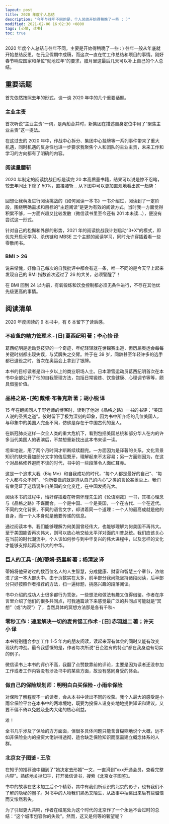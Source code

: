 ```yaml
---
layout: post
title: 2020 年度个人总结
description: "今年与往年不同的是，个人总结开始得稍晚了一些 : )"
modified: 2021-02-06 16:02:30 +0800
tags: [心情, 读书]
toc: true
---
```


2020 年度个人总结与往年不同，主要是开始得稍晚了一些 : ) 往年一般从年底就开始总结反思，在元旦假期中成稿，而这次一直在忙工作总结和项目的事情。刚好春节响应国家和单位“就地过年”的要求，腊月里这最后几天可以补上自己的个人总结。

## 重要话题

首先依然按照去年的形式，谈一谈 2020 年中的几个重要话题。

### 主业主责

首次听说“主业主责”一词，是两船合并时，新集团在描述自身定位中用了“聚焦主业主责”这一提法。

在这过去的 2020 年中，作战中心拆分、集团中心挂牌等一系列事件带来了重大机遇，同时机遇的反身性也进一步要求我聚焦个人和团队的主业主责，未来工作和学习的方向都有了明确的内容。

### 阅读量腰斩

2020 年制定的阅读挑战目标是读完 20 本高质量书籍，结果可以说是惨不忍睹，较去年同比下降了 50%，直接腰斩… 从下图中可以更加直观地看出这一趋势：

<img src="{{ site.baseurl }}/assets/images/2021/0206-1.png" class="am-img-responsive" alt=""/>

回想让我萌发进行阅读挑战的《如何阅读一本书》一书介绍过，阅读到了一定阶段，围绕明确需求和目标的“主题阅读”是更为有效的阅读方式。当时我一方面觉得积累不够，一方面兴趣又比较发散（微信读书里至今还有 201 本未读…），便没有尝试这一形式。

针对自己的松懈和外部的形势，2021 年的阅读挑战我计划启动“3+X”的模式，即优先开启元学习、杀伤链和 MBSE 三个主题的阅读学习，同时允许穿插着看一些零散闲书。

### BMI > 26

说来惭愧，好像自己每次的自我批评中都会有这一条，唯一不同的是今天早上起来发现自己的 BMI 指数首次迈过了 26 的大关，必须警醒了！

在 BMI 回到 24 以内前，有氧锻炼和饮食控制都必须无条件进行，不存在其他优先级更高的事情。

## 阅读清单

2020 年度阅读的 9 本书中，有 6 本留下了读后感。

### 不疲惫的精力管理术 - [日] 葛西纪明 著；李心怡 译

葛西纪明是运动竞技界的一个奇迹，年纪轻轻就在世锦赛出道，但历届奥运会每每关键时刻都出现失误，与奖牌失之交臂。终于在 39 岁，同龄甚至年轻许多的选手都已退役之时，首次在奥运会上拿到了银牌。

本书的目标读者是四十岁以上的商业职场人士。日本滑雪运动员葛西纪明首次在本书中全部公开了他的自我管理方法，包括日常锻炼、饮食健康、心理调节等等，颇具借鉴价值。

### 品格之路 - [美] 戴维·布鲁克斯 著；胡小锐 译

15 年在翻阅同人于野老师的博客时，读到了他对《品格之路》一书的书评：“美国人说的圣贤之道”。彼时留下了极为深刻的印象，因为书中所介绍的几位美国人，与印象中的美国人完全不同，仿佛是存在于中国古代的圣人。

在新冠肺炎这样一次全人类的重大危机下，看到包括美国总统和部分华人在内的许多当代美国人的表演后，不禁想重新找出这本书来读一读。

坦率地说，用了两个月时间才断断续续翻完。一方面因为是译著的关系，文化背景知识的缺失叠加部分文字的佶屈聱牙，理解起来不太容易；另一方面则因为，在这个对品格修养避而不谈的时代，书中的一些段落令人面红耳赤。

这是一个追求大我（Big Me）和自我成功的时代，“每个人都是最好的自己”、“每个人都与众不同”、“你所要做的就是遵从自己的内心”之类的言论甚嚣尘上。我们有幸见证了这场诞生自美国的文化变迁，在中国发扬光大。

阅读本书的过程中，恰好穿插着在听南怀瑾先生的《论语别裁》一书，其核心理念与《品格之路》不谋而合。一个是中国、一个是美国，一个在古代、一个在近代。不同的文化背景，不同的语言文字，却讲着同一个道理：一个人的最高成就是他的自身，而一个人本身就是他要传递的信息。

通过阅读本书，我们能够理解为何美国曾经伟大，也能够理解为何美国不再伟大。至于美国能否再次伟大，则可以放心地交给太平洋对面的川普总统。我们应该关心在当前的时代潮流中，个人该如何参与到中华复兴的伟大进程中，以及怎样的文化才能够支撑起再次伟大的中华。

### 巨人的工具 - [美]蒂姆·费里斯 著；杨清波 译

蒂姆将他采访过的数百位名人的人生智慧，分成健康、财富和智慧三个章节，浓缩进了这一本大部头中。由于页数实在太多，前半部分我尚能坚持诸段阅读，后半部分只好按照作者推荐的方法，扫一遍标题，挑感兴趣的段落阅读。

书中介绍的成功人士很多都行为乖张，一些想法和做法有趣又值得借鉴。作者在序言里介绍了他们的很多共同点，可我通篇读下来感觉最广泛的共同点可能就是“冥想”（或“内观”）了，当然具体的冥想方法那是各有千秋~

### 零秒工作：速度解决一切的麦肯锡工作术 - [日] 赤羽雄二 著；许天小 译

本书特别适合参加工作 1-5 年内的朋友阅读，读起来深有体会的同时又能有改变现状的冲劲。最令我感慨的是，作者每次所说“日企独有的特点”都在我身边有切实的例子。

微信读书上本书的评价不高，我翻了点赞数靠前的评论，主要是因为读者还没参加工作或者工作内容没有涉及书中的某些方面，故没有感同身受的体会。

### 做自己的保险规划师：明明白白买保险 - 小雨伞保险

对保险了解程度不一的读者，会从本书中读出不同的收获。我个人最大的感受是小雨伞保险平台在本书中的两难境地，既要为投保人设身处地地提供知识和建议，又要不偏不倚以免触及业内大佬的核心利益。

难！

全书几乎涉及了保险的方方面面，但很多具体问题只能含含糊糊地说个大概，远不如非保险业内的投资大佬讲得透彻，适合缺乏保险知识而亟需建立概念体系的人群。

### 北京女子图鉴 - 王欣

在知乎的推荐流中翻到了“她决定去形婚”一文，一直滑到“xxx开通会员，查看完整内容”。熟练地关掉知乎，打开微信读书，搜索《北京女子图鉴》。

书中的故事在艺术加工后个个精彩，其中有我们所认识的北京的影子，也有我们不了解的隐秘的圈子。对书中的人物我们熟悉又陌生，从故事中抽离出来后有些愠恼而又怅然若失。

为了引起更大共鸣，作者在结尾处为这个时代的北京作了一个永远不会过时的总结：“这个城市包容你的失败”。然而，这又是何等的奢望呢？
